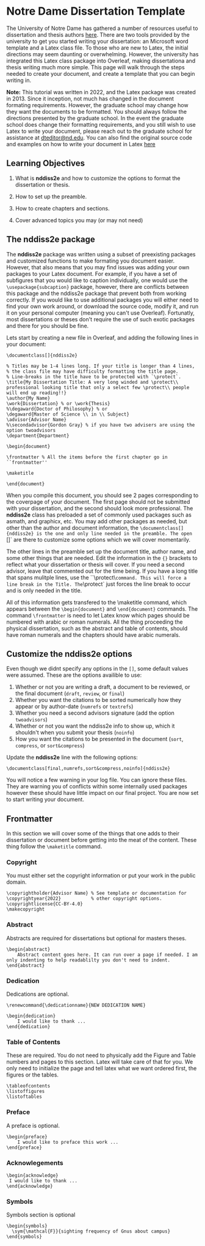 # Notre Dame Dissertation Template

The University of Notre Dame has gathered a number of resources useful to dissertation and thesis authors [here](https://graduateschool.nd.edu/policies-forms/doctoral-dissertations-masters-theses/author-resources/). There are two tools provided by the university to get you started writing your dissertation: an Microsoft word template and a Latex class file. To those who are new to Latex, the initial directions may seem daunting or overwhelming. However, the university has integrated this Latex class package into Overleaf, making dissertationa and thesis writing much more simple. This page will walk through the steps needed to create your document, and create a template that you can begin writing in.

**Note:** This tutorial was written in 2022, and the Latex package was created in 2013. Since it inception, not much has changed in the document formating requirements. However, the graduate school may change how they want the documents to be formatted. You should always follow the directions presented by the graduate school. In the event the graduate school does change their formatting requirements, and you still wish to use Latex to write your document, please reach out to the graduate school for assistance at dteditor@nd.edu. You can also find the original source code and examples on how to write your document in Latex [here](https://github.com/ndlib/nddiss)

## Learning Objectives

1. What is **nddiss2e** and how to customize the options to format the dissertation or thesis.

2. How to set up the preamble.

3. How to create chapters and sections.

4. Cover advanced topics you may (or may not need)

## The **nddiss2e** package

The **nddiss2e** package was written using a subset of preexisting packages and customized functions to make formating you document easier. However, that also means that you may find issues was adding your own packages to your Latex document. For example, if you have a set of subfigures that you would like to caption individually, one would use the `\usepackage{subcaption}` package, however, there are conflicts between this package and the nddiss2e package that prevent both from working correctly. If you would like to use additional packages you will either need to find your own work around, or download the source code, modify it, and run it on your personal computer (meaning you can't use Overleaf). Fortunatly, most dissertations or theses don't require the use of such exotic packages and there for you should be fine.

Lets start by creating a new file in Overleaf, and adding the following lines in your document:

```
\documentclass[]{nddiss2e}

% Titles may be 1-4 lines long. If your title is longer than 4 lines,
% the class file may have difficulty formatting the title page.
% Line-breaks in the title have to be protected with `\protect`.
\title{My Dissertation Title: A very long winded and \protect\\ professional looking title that only a select few \protect\\ people will end up reading!!}
\author{My Name}
\work{Dissertation} % or \work{Thesis}
%\degaward{Doctor of Philosophy} % or 
\degaward{Master of Science \\ in \\ Subject}
\advisor{Advisor Name}
%\secondadvisor{Gordon Gray} % if you have two advisers are using the option twoadvisors
\department{Department}

\begin{document}

\frontmatter % All the items before the first chapter go in ``frontmatter''

\maketitle

\end{document}

```

When you compile this document, you should see 2 pages corresponding to the coverpage of your document. The first page should not be submitted with your dissertation, and the second should look more professional. The **nddiss2e** class has preloaded a set of commonly used packages such as asmath, and graphicx, etc. You may add other packages as needed, but other than the author and document information, the `\documentclass[]{nddiss2e} is the one and only line needed in the preamble. The open `[]` are there to customize some options which we will cover momentarily.

The other lines in the preamble set up the document title, author name, and some other things that are needed. Edit the information in the `{}` brackets to reflect what your dissertation or thesis will cover. If you need a second advisor, leave that commented out for the time being. If you have a long title that spans mulitple lines, use the ``\protect\\` command. This will force a line break in the Title. The `\protect` just forces the line break to occur and is only needed in the title. 

All of this information gets transfered to the \maketitle command, which appears between the `\begin{document}` and `\end{document}` commands. The command `\frontmatter` is need to let Latex know which pages should be numbered with arabic or roman numerals. All the thing proceeding the physical dissertation, such as the abstract and table of contents, should have roman numerals and the chapters should have arabic numerals.

## Customize the **nddiss2e** options 

Even though we didnt specify any options in the `[]`, some default values were assumed. These are the options availible to use:

1. Whether or not you are writing a draft, a document to be reviewed, or the final document (`draft`, `review`, or `final`)
2. Whether you want the citations to be sorted numerically how they appear or by author-date (`numrefs` or `textrefs`)
3. Whether you need a second advisors signature (add the option `twoadvisors`)
4. Whether or not you want the nddiss2e info to show up, which it shouldn't when you submit your thesis (`noinfo`)
5. How you want the citations to be presented in the document (`sort`, `compress`, or `sort&compress`)

Update the **nddiss2e** line with the following options:

```
\documentclass[final,numrefs,sort&compress,noinfo]{nddiss2e}
```

You will notice a few warning in your log file. You can ignore these files. They are warning you of conflicts within some internally used packages however these should have little impact on our final project. You are now set to start writing your document.

## Frontmatter

In this section we will cover some of the things that one adds to their dissertation or document before getting into the meat of the content. These thing follow the `\maketitle` command.

### Copyright

You must either set the copyright information or put your work in the public domain.

```
\copyrightholder{Advisor Name} % See template or documentation for
\copyrightyear{2022}           % other copyright options.
\copyrightlicense{CC-BY-4.0}
\makecopyright
```

### Abstract

Abstracts are required for dissertations but optional for masters theses.

```
\begin{abstract}
	Abstract content goes here. It can run over a page if needed. I am only indenting to help readablilty you don't need to indent.
\end{abstract}
```

### Dedication

Dedications are optional.

```
\renewcommand{\dedicationname}{NEW DEDICATION NAME}

\begin{dedication}
	I would like to thank ...
\end{dedication}
```

### Table of Contents

These are required. You do not need to physically add the Figure and Table numbers and pages to this section. Latex will take care of that for you. We only need to initialize the page and tell latex what we want ordered first, the figures or the tables.

```
\tableofcontents
\listoffigures
\listoftables
```

### Preface

A preface is optional.

```
\begin{preface}
	I would like to preface this work ...
\end{preface}
```

### Acknowlegements

```
\begin{acknowledge}
 I would like to thank ...
\end{acknowledge}
```

### Symbols

Symbols section is optional

```
\begin{symbols}
  \sym{\mathcal{F}}{sighting frequency of Gnus about campus}
\end{symbols}
```
